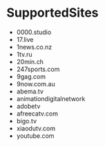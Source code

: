 # SupportedSites

- 0000.studio
- 17.live
- 1news.co.nz
- 1tv.ru
- 20min.ch
- 247sports.com
- 9gag.com
- 9now.com.au
- abema.tv
- animationdigitalnetwork
- adobetv
- afreecatv.com
- bigo.tv
- xiaodutv.com
- youtube.com
